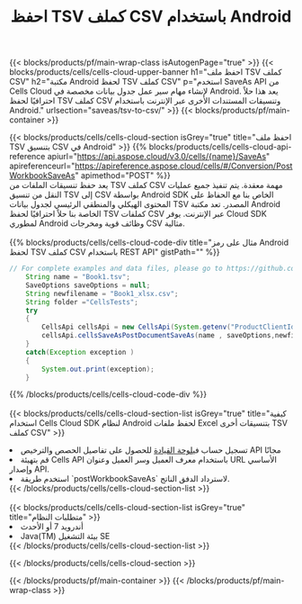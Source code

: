 ﻿---
title: احفظ TSV كملف CSV باستخدام Android
description:  استخدام Aspose.Cells Cloud SDK لنظام Android لحفظ ملف بتنسيق TSV كملف بتنسيق CSV.
---
{{< blocks/products/pf/main-wrap-class isAutogenPage="true" >}}
{{< blocks/products/cells/cells-cloud-upper-banner h1="احفظ ملف TSV كملف CSV" h2="مكتبة Android لحفظ TSV كملف CSV" p="استخدم SaveAs API من Cells Cloud لإنشاء مهام سير عمل جدول بيانات مخصصة في Android. يعد هذا حلاً احترافيًا لحفظ TSV كملف CSV وتنسيقات المستندات الأخرى عبر الإنترنت باستخدام Android." urlsection="saveas/tsv-to-csv/" >}}
{{< blocks/products/pf/main-container >}}

{{< blocks/products/cells/cells-cloud-section isGrey="true" title="احفظ ملف TSV بتنسيق CSV في Android" >}}
{{% blocks/products/cells/cells-cloud-api-reference apiurl="https://api.aspose.cloud/v3.0/cells/{name}/SaveAs" apireferenceurl="https://apireference.aspose.cloud/cells/#/Conversion/PostWorkbookSaveAs" apimethod="POST" %}}
<br/>
يعد حفظ تنسيقات الملفات من TSV كملف CSV مهمة معقدة. يتم تنفيذ جميع عمليات النقل من تنسيق TSV إلى CSV بواسطة Android SDK الخاص بنا مع الحفاظ على المحتوى الهيكلي والمنطقي الرئيسي لجدول بيانات TSV المصدر. تعد مكتبة Android الخاصة بنا حلاً احترافيًا لحفظ TSV كملفات CSV عبر الإنترنت. يوفر Cloud SDK لمطوري Android وظائف قوية ومخرجات CSV مثالية.
<br/>
<br/>
{{% blocks/products/cells/cells-cloud-code-div title="مثال على رمز Android لحفظ TSV كملف CSV باستخدام REST API" gistPath="" %}}
  
```java
// For complete examples and data files, please go to https://github.com/aspose-cells-cloud/aspose-cells-cloud-android/
    String name = "Book1.tsv";
    SaveOptions saveOptions = null;
    String newfilename = "Book1_xlsx.csv";
    String folder ="CellsTests";
    try
    {
        CellsApi cellsApi = new CellsApi(System.getenv("ProductClientId"), System.getenv("ProductClientSecret"));
        cellsApi.cellsSaveAsPostDocumentSaveAs(name , saveOptions,newfilename,false,false,folder,null,null,null,true);                       
    }
    catch(Exception exception )
    {
        System.out.print(exception);
    }
```
  
{{% /blocks/products/cells/cells-cloud-code-div %}}
<br/>
<br/>
{{< blocks/products/cells/cells-cloud-section-list isGrey="true" title="كيفية استخدام Cells Cloud SDK لنظام Android لحفظ ملفات Excel بتنسيقات أخرى TSV كملف CSV" >}}
<li> تسجيل حساب في<a href="https://dashboard.aspose.cloud/">لوحة القيادة</a> للحصول على تفاصيل الحصص والترخيص API مجانًا</li>
<li>قم بتهيئة Cells API باستخدام معرف العميل وسر العميل وعنوان URL الأساسي وإصدار API.</li>
<li>استخدم طريقة `postWorkbookSaveAs` لاسترداد الدفق الناتج.</li>
{{< /blocks/products/cells/cells-cloud-section-list >}}
<br/>
<br/>
{{< blocks/products/cells/cells-cloud-section-list isGrey="true" title="متطلبات النظام" >}}
<li>أندرويد 7 أو الأحدث</li>
<li>Java(TM) بيئة التشغيل SE</li>
{{< /blocks/products/cells/cells-cloud-section-list >}}

{{< /blocks/products/cells/cells-cloud-section >}}

{{< /blocks/products/pf/main-container >}}
{{< /blocks/products/pf/main-wrap-class >}}
